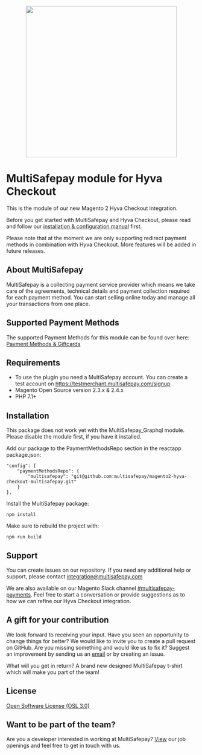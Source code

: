 <p align="center">
  <img src="https://www.multisafepay.com/img/multisafepaylogo.svg" width="400px" position="center">
</p>

# MultiSafepay module for Hyva Checkout

This is the module of our new Magento 2 Hyva Checkout integration.

Before you get started with MultiSafepay and Hyva Checkout, please read and follow our [installation & configuration manual](https://docs.multisafepay.com/integrations/plugins/magento2/) first.

Please note that at the moment we are only supporting redirect payment methods in combination with Hyva Checkout. More features will be added in future releases.

## About MultiSafepay ##
MultiSafepay is a collecting payment service provider which means we take care of the agreements, technical details and payment collection required for each payment method. You can start selling online today and manage all your transactions from one place.

## Supported Payment Methods ##
The supported Payment Methods for this module can be found over here: [Payment Methods & Giftcards](https://docs.multisafepay.com/plugins/magento2/faq/#available-payment-methods-in-magento-2)

## Requirements
- To use the plugin you need a MultiSafepay account. You can create a test account on https://testmerchant.multisafepay.com/signup
- Magento Open Source version 2.3.x & 2.4.x
- PHP 7.1+

## Installation
This package does not work yet with the MultiSafepay_Graphql module. 
Please disable the module first, if you have it installed.

Add our package to the PaymentMethodsRepo section in the reactapp package.json:

```
"config": {
    "paymentMethodsRepo": {
        "multisafepay": "git@github.com:multisafepay/magento2-hyva-checkout-multisafepay.git"
    }
},
```

Install the MultiSafepay package:
```
npm install
```

Make sure to rebuild the project with:
```shell
npm run build
```

## Support
You can create issues on our repository. If you need any additional help or support, please contact <a href="mailto:integration@multisafepay.com">integration@multisafepay.com</a>

We are also available on our Magento Slack channel [#multisafepay-payments](https://magentocommeng.slack.com/messages/multisafepay-payments/).
Feel free to start a conversation or provide suggestions as to how we can refine our Hyva Checkout integration.

## A gift for your contribution
We look forward to receiving your input. Have you seen an opportunity to change things for better? We would like to invite you to create a pull request on GitHub.
Are you missing something and would like us to fix it? Suggest an improvement by sending us an [email](mailto:integration@multisafepay.com) or by creating an issue.

What will you get in return? A brand new designed MultiSafepay t-shirt which will make you part of the team!

## License
[Open Software License (OSL 3.0)](https://github.com/MultiSafepay/Magento2Msp/blob/master/LICENSE.md)

## Want to be part of the team?
Are you a developer interested in working at MultiSafepay? [View](https://www.multisafepay.com/careers/#jobopenings) our job openings and feel free to get in touch with us.
